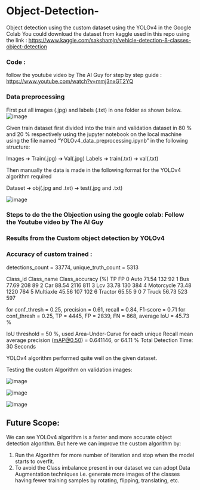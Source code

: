 # Object-Detection-
Object detection using the custom dataset using the YOLOv4 in the Google Colab
You could download the dataset from kaggle used in this repo using the link : https://www.kaggle.com/sakshamjn/vehicle-detection-8-classes-object-detection 
### Code :
follow the youtube video by The AI Guy for step by step guide : https://www.youtube.com/watch?v=mmj3nxGT2YQ

### Data preprocessing
First put all images (.jpg) and labels (.txt) in one folder as shown below.
![image](https://user-images.githubusercontent.com/75324891/150961520-1af10363-b058-478b-ad5f-e75995924510.png)

Given train dataset first divided into the train and validation dataset in 80 % and 20 % respectively using the jupyter notebook on the local machine using the file named “YOLOv4_data_preprocessing.ipynb” in the following structure:

Images
➔	Train(.jpg)
➔	Val(.jpg)
Labels
➔	train(.txt)
➔	val(.txt)

 Then manually the data is made in the following format for the YOLOv4 algorithm required

Dataset
➔	obj(.jpg and .txt)
➔	test(.jpg and .txt)

![image](https://user-images.githubusercontent.com/75324891/150959933-e8b71edb-6f62-42b3-ad14-20921c4a3cca.png)


### Steps to do the the Objection using the google colab: Follow the Youtube video by The AI Guy
### Results from the Custom object detection by YOLOv4

### Accuracy of custom trained :
	


detections_count = 33774, unique_truth_count = 5313  


Class_id	Class_name	Class_accuracy (%)	TP	FP
0		Auto		71.54			132	92
1		Bus		77.69			208	89
2		Car		88.54			2116	811
3		Lcv		33.78			130	384
4		Motorcycle	73.48			1220	764
5		Multiaxle	45.56			107	102
6		Tractor		65.55			9	0
7		Truck		56.73			523	597


 for conf_thresh = 0.25, precision = 0.61, recall = 0.84, F1-score = 0.71 
 for conf_thresh = 0.25, TP = 4445, FP = 2839, FN = 868, average IoU = 45.73 %

IoU threshold = 50 %, used Area-Under-Curve for each unique Recall 
mean average precision (mAP@0.50) = 0.641146, or 64.11 % 
Total Detection Time: 30 Seconds

YOLOv4 algorithm performed quite well on the given dataset.


Testing the custom Algorithm on validation images:


![image](https://user-images.githubusercontent.com/75324891/150962260-b396cb29-9ac2-423b-89c8-37fbfbd25edd.png)


![image](https://user-images.githubusercontent.com/75324891/150962412-dae4b2cd-0aa5-4f6e-9413-86685c3e286b.png)


![image](https://user-images.githubusercontent.com/75324891/150962459-78052e51-975f-43d9-b8b3-ff5dc3841a72.png)


## Future Scope:

We can see YOLOv4 algorithm is a faster and more accurate object detection algorithm. But here we can improve the custom algorithm by:
1.	Run the Algorithm for more number of iteration and stop when the model starts to overfit.
2.	To avoid the Class imbalance present in our dataset we can adopt Data Augmentation techniques i.e. generate more images of the classes having fewer training samples by rotating, flipping, translating, etc.

